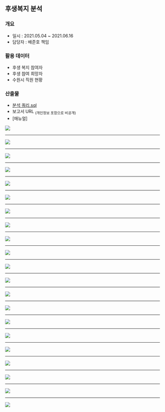 ## 후생복지 분석
### 개요
- 일시 : 2021.05.04 ~ 2021.06.16
- 담당자 : 배준호 책임

### 활용 데이터
 - 후생 복지 참여자
 - 후생 참여 희망자
 - 수원시 직원 현황

### 산출물

- [분석 쿼리.sql](https://github.com/juunho/Suwon-2021/blob/869c29c07d0a4d9ecde88a9108224a38cbf249b0/Data%20Visualization/3.%20%EC%88%98%EC%9B%90%EC%8B%9C%20%ED%9B%84%EC%83%9D%EB%B3%B5%EC%A7%80%20%EB%B6%84%EC%84%9D/%EB%B6%84%EC%84%9D%20%EC%BF%BC%EB%A6%AC.sql)
- 보고서 URL   <sub>(개인정보 포함으로 비공개)<sub/>
- [매뉴얼]

 <img src="https://github.com/juunho/Suwon-2021/blob/24cc6afc220dd95a7b97adca7e721bf5cd3c66e9/Data%20Visualization/3.%20%EC%88%98%EC%9B%90%EC%8B%9C%20%ED%9B%84%EC%83%9D%EB%B3%B5%EC%A7%80%20%EB%B6%84%EC%84%9D/IMAGE/IMG_1.png">

---

  <img src="https://github.com/juunho/Suwon-2021/blob/24cc6afc220dd95a7b97adca7e721bf5cd3c66e9/Data%20Visualization/3.%20%EC%88%98%EC%9B%90%EC%8B%9C%20%ED%9B%84%EC%83%9D%EB%B3%B5%EC%A7%80%20%EB%B6%84%EC%84%9D/IMAGE/IMG_2.png">

---
 
 <img src="https://github.com/juunho/Suwon-2021/blob/24cc6afc220dd95a7b97adca7e721bf5cd3c66e9/Data%20Visualization/3.%20%EC%88%98%EC%9B%90%EC%8B%9C%20%ED%9B%84%EC%83%9D%EB%B3%B5%EC%A7%80%20%EB%B6%84%EC%84%9D/IMAGE/IMG_3.png">

---
 
  <img src="https://github.com/juunho/Suwon-2021/blob/24cc6afc220dd95a7b97adca7e721bf5cd3c66e9/Data%20Visualization/3.%20%EC%88%98%EC%9B%90%EC%8B%9C%20%ED%9B%84%EC%83%9D%EB%B3%B5%EC%A7%80%20%EB%B6%84%EC%84%9D/IMAGE/IMG_4.png">

---
 
  <img src="https://github.com/juunho/Suwon-2021/blob/24cc6afc220dd95a7b97adca7e721bf5cd3c66e9/Data%20Visualization/3.%20%EC%88%98%EC%9B%90%EC%8B%9C%20%ED%9B%84%EC%83%9D%EB%B3%B5%EC%A7%80%20%EB%B6%84%EC%84%9D/IMAGE/IMG_5.png">

---
 
  <img src="https://github.com/juunho/Suwon-2021/blob/24cc6afc220dd95a7b97adca7e721bf5cd3c66e9/Data%20Visualization/3.%20%EC%88%98%EC%9B%90%EC%8B%9C%20%ED%9B%84%EC%83%9D%EB%B3%B5%EC%A7%80%20%EB%B6%84%EC%84%9D/IMAGE/IMG_6.png">

---
 
  <img src="https://github.com/juunho/Suwon-2021/blob/24cc6afc220dd95a7b97adca7e721bf5cd3c66e9/Data%20Visualization/3.%20%EC%88%98%EC%9B%90%EC%8B%9C%20%ED%9B%84%EC%83%9D%EB%B3%B5%EC%A7%80%20%EB%B6%84%EC%84%9D/IMAGE/IMG_7.png">

---
 
  <img src="https://github.com/juunho/Suwon-2021/blob/24cc6afc220dd95a7b97adca7e721bf5cd3c66e9/Data%20Visualization/3.%20%EC%88%98%EC%9B%90%EC%8B%9C%20%ED%9B%84%EC%83%9D%EB%B3%B5%EC%A7%80%20%EB%B6%84%EC%84%9D/IMAGE/IMG_8.png">

---
 
  <img src="https://github.com/juunho/Suwon-2021/blob/24cc6afc220dd95a7b97adca7e721bf5cd3c66e9/Data%20Visualization/3.%20%EC%88%98%EC%9B%90%EC%8B%9C%20%ED%9B%84%EC%83%9D%EB%B3%B5%EC%A7%80%20%EB%B6%84%EC%84%9D/IMAGE/IMG_9.png">

---
 
  <img src="https://github.com/juunho/Suwon-2021/blob/24cc6afc220dd95a7b97adca7e721bf5cd3c66e9/Data%20Visualization/3.%20%EC%88%98%EC%9B%90%EC%8B%9C%20%ED%9B%84%EC%83%9D%EB%B3%B5%EC%A7%80%20%EB%B6%84%EC%84%9D/IMAGE/IMG_10.png">

---
 
  <img src="https://github.com/juunho/Suwon-2021/blob/24cc6afc220dd95a7b97adca7e721bf5cd3c66e9/Data%20Visualization/3.%20%EC%88%98%EC%9B%90%EC%8B%9C%20%ED%9B%84%EC%83%9D%EB%B3%B5%EC%A7%80%20%EB%B6%84%EC%84%9D/IMAGE/IMG_11.png">

---
 
  <img src="https://github.com/juunho/Suwon-2021/blob/24cc6afc220dd95a7b97adca7e721bf5cd3c66e9/Data%20Visualization/3.%20%EC%88%98%EC%9B%90%EC%8B%9C%20%ED%9B%84%EC%83%9D%EB%B3%B5%EC%A7%80%20%EB%B6%84%EC%84%9D/IMAGE/IMG_12.png">

---
 
  <img src="https://github.com/juunho/Suwon-2021/blob/24cc6afc220dd95a7b97adca7e721bf5cd3c66e9/Data%20Visualization/3.%20%EC%88%98%EC%9B%90%EC%8B%9C%20%ED%9B%84%EC%83%9D%EB%B3%B5%EC%A7%80%20%EB%B6%84%EC%84%9D/IMAGE/IMG_13.png">

---
 
  <img src="https://github.com/juunho/Suwon-2021/blob/24cc6afc220dd95a7b97adca7e721bf5cd3c66e9/Data%20Visualization/3.%20%EC%88%98%EC%9B%90%EC%8B%9C%20%ED%9B%84%EC%83%9D%EB%B3%B5%EC%A7%80%20%EB%B6%84%EC%84%9D/IMAGE/IMG_14.png">

---
 
  <img src="https://github.com/juunho/Suwon-2021/blob/24cc6afc220dd95a7b97adca7e721bf5cd3c66e9/Data%20Visualization/3.%20%EC%88%98%EC%9B%90%EC%8B%9C%20%ED%9B%84%EC%83%9D%EB%B3%B5%EC%A7%80%20%EB%B6%84%EC%84%9D/IMAGE/IMG_15.png">

---
 
  <img src="https://github.com/juunho/Suwon-2021/blob/24cc6afc220dd95a7b97adca7e721bf5cd3c66e9/Data%20Visualization/3.%20%EC%88%98%EC%9B%90%EC%8B%9C%20%ED%9B%84%EC%83%9D%EB%B3%B5%EC%A7%80%20%EB%B6%84%EC%84%9D/IMAGE/IMG_16.png">

---
 
  <img src="https://github.com/juunho/Suwon-2021/blob/24cc6afc220dd95a7b97adca7e721bf5cd3c66e9/Data%20Visualization/3.%20%EC%88%98%EC%9B%90%EC%8B%9C%20%ED%9B%84%EC%83%9D%EB%B3%B5%EC%A7%80%20%EB%B6%84%EC%84%9D/IMAGE/IMG_17.png">

---
 
  <img src="https://github.com/juunho/Suwon-2021/blob/24cc6afc220dd95a7b97adca7e721bf5cd3c66e9/Data%20Visualization/3.%20%EC%88%98%EC%9B%90%EC%8B%9C%20%ED%9B%84%EC%83%9D%EB%B3%B5%EC%A7%80%20%EB%B6%84%EC%84%9D/IMAGE/IMG_18.png">

---
 
  <img src="https://github.com/juunho/Suwon-2021/blob/24cc6afc220dd95a7b97adca7e721bf5cd3c66e9/Data%20Visualization/3.%20%EC%88%98%EC%9B%90%EC%8B%9C%20%ED%9B%84%EC%83%9D%EB%B3%B5%EC%A7%80%20%EB%B6%84%EC%84%9D/IMAGE/IMG_19.png">

---
 
  <img src="https://github.com/juunho/Suwon-2021/blob/24cc6afc220dd95a7b97adca7e721bf5cd3c66e9/Data%20Visualization/3.%20%EC%88%98%EC%9B%90%EC%8B%9C%20%ED%9B%84%EC%83%9D%EB%B3%B5%EC%A7%80%20%EB%B6%84%EC%84%9D/IMAGE/IMG_20.png">

---
 
  <img src="https://github.com/juunho/Suwon-2021/blob/24cc6afc220dd95a7b97adca7e721bf5cd3c66e9/Data%20Visualization/3.%20%EC%88%98%EC%9B%90%EC%8B%9C%20%ED%9B%84%EC%83%9D%EB%B3%B5%EC%A7%80%20%EB%B6%84%EC%84%9D/IMAGE/IMG_21.png">
